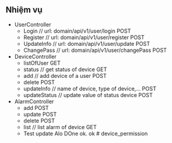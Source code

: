 ## Nhiệm vụ
- UserController
	- Login			// url: domain/api/v1/user/login 		POST
	- Register		// url: domain/api/v1/user/register 	POST
	- UpdateInfo 	// url: domain/api/v1/user/update 		POST
	- ChangePass	// url: domain/api/v1/user/changePass 	POST
- DeviceController
	- listOfUser											GET
	- status // get status of device 						GET
	- add 	// add device of a user 						POST
	- delete 												POST
	- updateInfo // name of device, type of device,... 		POST
	- updateStatus // update value of status device 		POST
- AlarmController
	- add													POST
	- update 												POST
	- delete 												POST
	- list // list alarm of device 							GET
	- Test update
	Alo
	DOne ok. ok # device_permission
